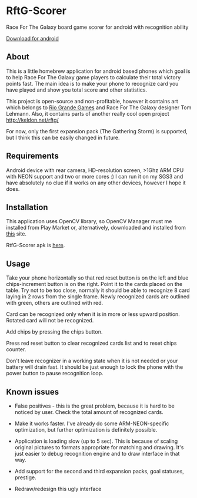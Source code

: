 RftG-Scorer
===========

Race For The Galaxy board game scorer for android with recognition ability

[Download for android](https://github.com/grchld/rftg-scorer/blob/release/RftG-Scorer.apk?raw=true)

About
-----

This is a little homebrew application for android based phones which goal is to help Race For The Galaxy game players to calculate their total victory points fast. The main idea is to make your phone to recognize card you have played and show you total score and other statistics.

This project is open-source and non-profitable, however it contains art which belongs to [Rio Grande Games](http://www.riograndegames.com) and Race For The Galaxy designer Tom Lehmann. Also, it contains parts of another really cool open project http://keldon.net/rftg/

For now, only the first expansion pack (The Gathering Storm) is supported, but I think this can be easily changed in future.

Requirements
------------

Android device with rear camera, HD-resolution screen, >1Ghz ARM CPU with NEON support and two or more cores :)
I can run it on my SGS3 and have absolutely no clue if it works on any other devices, however I hope it does.

Installation
------------

This application uses OpenCV library, so OpenCV Manager must me installed from Play Market or, alternatively, downloaded and installed from [this](http://opencv.org/) site.

RtfG-Scorer apk is [here](https://github.com/grchld/rftg-scorer/blob/release/RftG-Scorer.apk?raw=true).

Usage
-----

Take your phone horizontally so that red reset button is on the left and blue chips-increment button is on the right.
Point it to the cards placed on the table. Try not to be too close, normally it should be able to recognize 8 card laying in 2 rows from the single frame.
Newly recognized cards are outlined with green, others are outlined with red.

Card can be recognized only when it is in more or less upward position. Rotated card will not be recognized.

Add chips by pressing the chips button.

Press red reset button to clear recognized cards list and to reset chips counter.

Don't leave recognizer in a working state when it is not needed or your battery will drain fast. It should be just enough to lock the phone with the power button to pause recognition loop.

Known issues
------------

* False positives - this is the great problem, because it is hard to be noticed by user. Check the total amount of recognized cards.

* Make it works faster. I've already do some ARM-NEON-specific optimization, but further optimization is definitely possible.

* Application is loading slow (up to 5 sec). This is because of scaling original pictures to formats appropriate for matching and drawing. It's just easier to debug recognition engine and to draw interface in that way.

* Add support for the second and third expansion packs, goal statuses, prestige.

* Redraw/redesign this ugly interface

